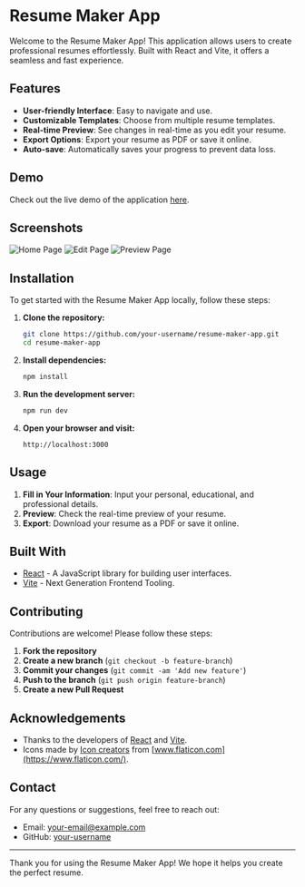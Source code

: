 # Resume Maker App

Welcome to the Resume Maker App! This application allows users to create professional resumes effortlessly. Built with React and Vite, it offers a seamless and fast experience.

## Features

- **User-friendly Interface**: Easy to navigate and use.
- **Customizable Templates**: Choose from multiple resume templates.
- **Real-time Preview**: See changes in real-time as you edit your resume.
- **Export Options**: Export your resume as PDF or save it online.
- **Auto-save**: Automatically saves your progress to prevent data loss.

## Demo

Check out the live demo of the application [here](https://resume-maker-iyanu456s-projects.vercel.app/).

## Screenshots

![Home Page](screenshots/home.png)
![Edit Page](screenshots/edit.png)
![Preview Page](screenshots/preview.png)

## Installation

To get started with the Resume Maker App locally, follow these steps:

1. **Clone the repository:**
    ```sh
    git clone https://github.com/your-username/resume-maker-app.git
    cd resume-maker-app
    ```

2. **Install dependencies:**
    ```sh
    npm install
    ```

3. **Run the development server:**
    ```sh
    npm run dev
    ```

4. **Open your browser and visit:**
    ```
    http://localhost:3000
    ```

## Usage

1. **Fill in Your Information**: Input your personal, educational, and professional details.
2. **Preview**: Check the real-time preview of your resume.
3. **Export**: Download your resume as a PDF or save it online.

## Built With

- [React](https://reactjs.org/) - A JavaScript library for building user interfaces.
- [Vite](https://vitejs.dev/) - Next Generation Frontend Tooling.

## Contributing

Contributions are welcome! Please follow these steps:

1. **Fork the repository**
2. **Create a new branch** (`git checkout -b feature-branch`)
3. **Commit your changes** (`git commit -am 'Add new feature'`)
4. **Push to the branch** (`git push origin feature-branch`)
5. **Create a new Pull Request**


## Acknowledgements

- Thanks to the developers of [React](https://reactjs.org/) and [Vite](https://vitejs.dev/).
- Icons made by [Icon creators](https://www.flaticon.com/) from [www.flaticon.com](https://www.flaticon.com/).

## Contact

For any questions or suggestions, feel free to reach out:

- Email: your-email@example.com
- GitHub: [your-username](https://github.com/iyanu456)

---

Thank you for using the Resume Maker App! We hope it helps you create the perfect resume.
